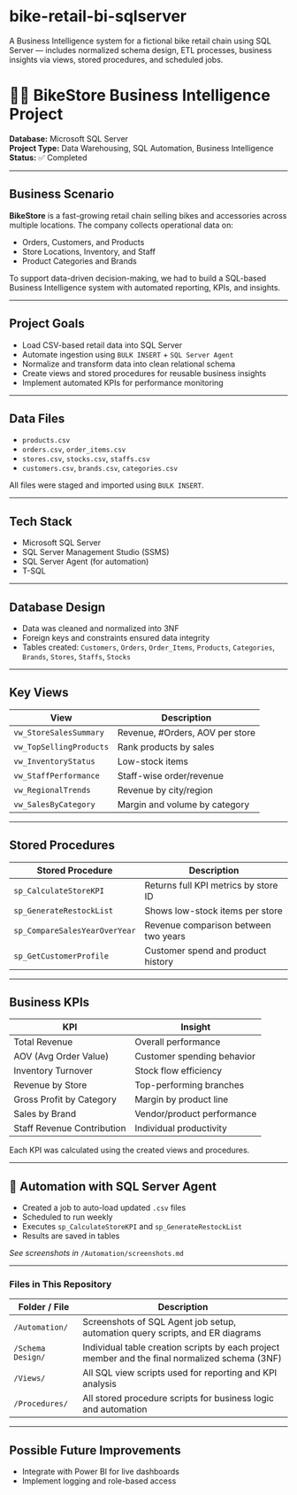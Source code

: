 # bike-retail-bi-sqlserver
A Business Intelligence system for a fictional bike retail chain using SQL Server — includes normalized schema design, ETL processes, business insights via views, stored procedures, and scheduled jobs.

# 🚴‍♂️ BikeStore Business Intelligence Project

**Database:** Microsoft SQL Server   
**Project Type:** Data Warehousing, SQL Automation, Business Intelligence  
**Status:** ✅ Completed  

---

## Business Scenario

**BikeStore** is a fast-growing retail chain selling bikes and accessories across multiple locations. The company collects operational data on:

- Orders, Customers, and Products  
- Store Locations, Inventory, and Staff  
- Product Categories and Brands

To support data-driven decision-making, we had to build a SQL-based Business Intelligence system with automated reporting, KPIs, and insights.

---

## Project Goals

- Load CSV-based retail data into SQL Server  
- Automate ingestion using `BULK INSERT` + `SQL Server Agent`  
- Normalize and transform data into clean relational schema  
- Create views and stored procedures for reusable business insights  
- Implement automated KPIs for performance monitoring

---

##  Data Files

- `products.csv`  
- `orders.csv`, `order_items.csv`  
- `stores.csv`, `stocks.csv`, `staffs.csv`  
- `customers.csv`, `brands.csv`, `categories.csv`  

All files were staged and imported using `BULK INSERT`.

---

##  Tech Stack

- Microsoft SQL Server  
- SQL Server Management Studio (SSMS)  
- SQL Server Agent (for automation)  
- T-SQL

---

##  Database Design

- Data was cleaned and normalized into 3NF  
- Foreign keys and constraints ensured data integrity  
- Tables created: `Customers`, `Orders`, `Order_Items`, `Products`, `Categories`, `Brands`, `Stores`, `Staffs`, `Stocks`  

---

##  Key Views

| View | Description |
|------|-------------|
| `vw_StoreSalesSummary` | Revenue, #Orders, AOV per store |
| `vw_TopSellingProducts` | Rank products by sales |
| `vw_InventoryStatus` | Low-stock items |
| `vw_StaffPerformance` | Staff-wise order/revenue |
| `vw_RegionalTrends` | Revenue by city/region |
| `vw_SalesByCategory` | Margin and volume by category |

---

##  Stored Procedures

| Stored Procedure | Description |
|------------------|-------------|
| `sp_CalculateStoreKPI` | Returns full KPI metrics by store ID |
| `sp_GenerateRestockList` | Shows low-stock items per store |
| `sp_CompareSalesYearOverYear` | Revenue comparison between two years |
| `sp_GetCustomerProfile` | Customer spend and product history |

---

##  Business KPIs

| KPI | Insight |
|-----|--------|
| Total Revenue | Overall performance |
| AOV (Avg Order Value) | Customer spending behavior |
| Inventory Turnover | Stock flow efficiency |
| Revenue by Store | Top-performing branches |
| Gross Profit by Category | Margin by product line |
| Sales by Brand | Vendor/product performance |
| Staff Revenue Contribution | Individual productivity |

Each KPI was calculated using the created views and procedures.

---

## 🤖 Automation with SQL Server Agent

- Created a job to auto-load updated `.csv` files
- Scheduled to run weekly
- Executes `sp_CalculateStoreKPI` and `sp_GenerateRestockList`
- Results are saved in tables

 *See screenshots in* `/Automation/screenshots.md`

---

###    Files in This Repository

| Folder / File        | Description |
|----------------------|-------------|
| `/Automation/`       | Screenshots of SQL Agent job setup, automation query scripts, and ER diagrams |
| `/Schema Design/`    | Individual table creation scripts by each project member and the final normalized schema (3NF) |
| `/Views/`            | All SQL view scripts used for reporting and KPI analysis |
| `/Procedures/`       | All stored procedure scripts for business logic and automation |
---

## Possible Future Improvements

- Integrate with Power BI for live dashboards  
- Implement logging and role-based access  





